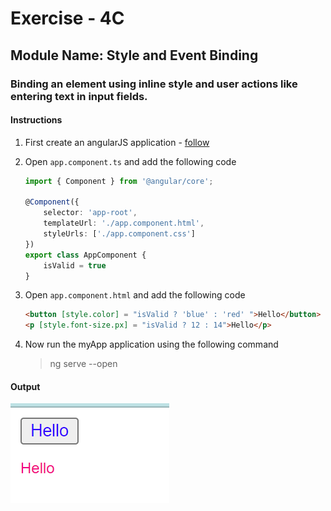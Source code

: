 # Exercise - 4C

## Module Name: Style and Event Binding

### Binding an element using inline style and user actions like entering text in input fields.

#### Instructions

1. First create an angularJS application - [follow](createAnApplication.md)

2. Open `app.component.ts` and add the following code

    ```ts
    import { Component } from '@angular/core';

    @Component({
        selector: 'app-root',
        templateUrl: './app.component.html',
        styleUrls: ['./app.component.css']
    })
    export class AppComponent {
        isValid = true
    }
    ```

3. Open `app.component.html` and add the following code

    ```html
    <button [style.color] = "isValid ? 'blue' : 'red' ">Hello</button>
    <p [style.font-size.px] = "isValid ? 12 : 14">Hello</p>
    ```

4. Now run the myApp application using the following command
    > ng serve --open

#### Output
![exercise - 4c output](images/image-4c.png)